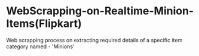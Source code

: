 # WebScrapping-on-Realtime-Minion-Items(Flipkart)
Web scrapping process on extracting required details of a specific item category named - 'Minions'
